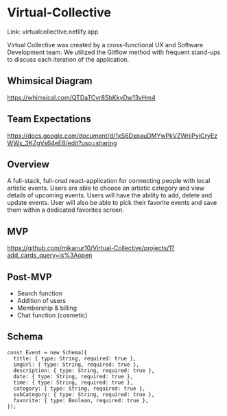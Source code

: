# Virtual-Collective

Link: virtualcollective.netlify.app

Virtual Collective was created by a cross-functional UX and Software Development team. We utilized the Gitflow method with frequent stand-ups to discuss each iteration of the application.

## Whimsical Diagram

https://whimsical.com/QTDaTCyr8SbKkyDw13vHm4

## Team Expectations

https://docs.google.com/document/d/1xS6DxpauDMYwPkVZWrjiPyiCryEzWWx_3KZgVs64eE8/edit?usp=sharing

## Overview

A full-stack, full-crud react-application for connecting people with local artistic events. Users are able to choose an artistic category and view details of upcoming events. Users will have the ability to add, delete and update events. User will also be able to pick their favorite events and save them within a dedicated favorites screen.

## MVP

https://github.com/mikanur10/Virtual-Collective/projects/1?add_cards_query=is%3Aopen

## Post-MVP

- Search function
- Addition of users
- Membership & billing
- Chat function (cosmetic)

## Schema

```
const Event = new Schema({
  title: { type: String, required: true },
  imgUrl: { type: String, required: true },
  description: { type: String, required: true },
  date: { type: String, required: true },
  time: { type: String, required: true },
  category: { type: String, required: true },
  subCategory: { type: String, required: true },
  favorite: { type: Boolean, required: true },
});

```
